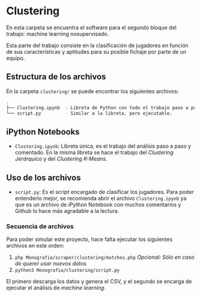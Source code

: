 # Clustering

En esta carpeta se encuentra el software para el segundo bloque del trabajo: machine learning nosupervisado.  

Esta parte del trabajo consiste en la clasificación de jugadores en función de sus características y aptitudes para su posible fichaje por parte de un equipo.

## Estructura de los archivos

En la carpeta `clustering/` se puede encontrar los siguientes archivos:

```bash
.
├── Clustering.ipynb  - Libreta de Python con todo el trabajo paso a paso de los dos modelos de clustering.
└── script.py         - Similar a la libreta, pero ejecutable.
```

## iPython Notebooks

- `Clustering.ipynb`: Libreta única, es el trabajo del análisis paso a paso y comentado. En la misma libreta se hace el trabajo del _Clustering Jerárquico_ y del _Clustering K-Means_.

## Uso de los archivos

- `script.py`: Es el script encargado de clasificar los jugadores. Para poder entenderlo mejor, se recomienda abrir el archivo `Clustering.ipynb` ya que es un archivo de iPython Notebook con muchos comentarios y Github lo hace más agradable a la lectura.

### Secuencia de archivos

Para poder simular este proyecto, hace falta ejecutar los siguientes archivos en este orden:

1. `php Monografia/scraper/clustering/matches.php` _Opcional: Sólo en caso de querer usar nuevos datos_
2. `python3 Monografia/clustering/script.py`

El primero descarga los datos y genera el CSV, y el segundo se encarga de ejecutar el análisis de _machine learning_.

